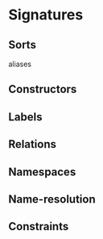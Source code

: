 # Signatures

## Sorts

aliases

## Constructors

## Labels

## Relations

## Namespaces

## Name-resolution

## Constraints
